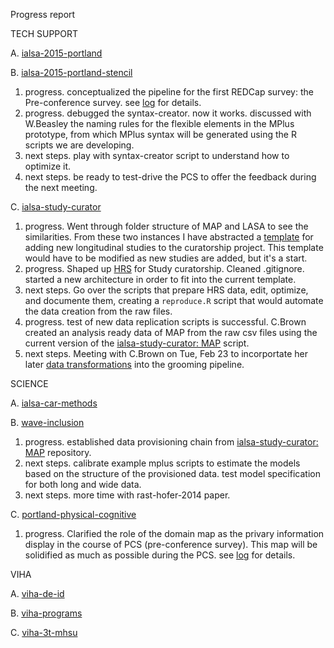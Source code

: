 Progress report

TECH SUPPORT 

A. [ialsa-2015-portland](https://github.com/IALSA/IALSA-2015-Portland)   

B. [ialsa-2015-portland-stencil](https://github.com/IALSA/ialsa-2015-portland-stencil)  
  1. progress. conceptualized the pipeline for the first REDCap survey: the Pre-conference survey. see [log](https://github.com/IALSA/ialsa-2015-portland-stencil/issues/21) for details.
  2. progress. debugged the syntax-creator. now it works. discussed with W.Beasley the naming rules for the flexible elements in the MPlus prototype, from which MPlus syntax will be generated using the R scripts we are developing.  
  3. next steps. play with syntax-creator script to understand how to optimize it.    
  4. next steps. be ready to test-drive the PCS to offer the feedback during the next meeting.   
  
C. [ialsa-study-curator](https://github.com/IALSA/ialsa-study-curator)   
  1. progress. Went through folder structure of MAP and LASA to see the similarities. From these two instances I have abstracted a [template](https://github.com/IALSA/ialsa-study-curator/tree/new-study-template) for adding new longitudinal studies to the curatorship project. This template would have to be modified as new studies are added, but it's a start.    
  2. progress.  Shaped up [HRS](https://github.com/IALSA/HRS) for Study curatorship. Cleaned .gitignore. started a new architecture in order to fit into the current template.  
  3. next steps. Go over the scripts that prepare HRS data, edit, optimize, and documente them,  creating a `reproduce.R` script that would automate the data creation from the raw files.   
  4. progress. test of new data replication scripts is successful. C.Brown created an analysis ready data of MAP from the raw csv files using the current version of the [ialsa-study-curator: MAP](https://github.com/IALSA/MAP) script.
  5. next steps. Meeting with C.Brown on Tue, Feb 23 to incorportate her later [data transformations](https://github.com/IALSA/MAP/blob/master/scripts/data/2-transformations.R) into the grooming pipeline. 


SCIENCE   
 
A. [ialsa-car-methods](https://github.com/IALSA/ialsa-car-methods)    
  

B. [wave-inclusion](https://github.com/IALSA/wave-inclusion)    
  1. progress. established data provisioning chain from [ialsa-study-curator: MAP](https://github.com/IALSA/MAP) repository.
  2. next steps. calibrate example mplus scripts to estimate the models based on the structure of the provisioned data. test model specification for both long and wide data.
  3. next steps. more time with rast-hofer-2014 paper.

C. [portland-physical-cognitive](https://github.com/IALSA/Portland-physical-cognitive)   
  1. progress. Clarified the role of the domain map as the privary information display in the course of PCS (pre-conference survey). This map will be solidified as much as possible during the PCS. see [log](https://github.com/IALSA/ialsa-2015-portland-stencil/issues/21) for details. 


VIHA    

A. [viha-de-id](https://github.com/IHACRU/viha-de-id)    

B. [viha-programs](https://github.com/IHACRU/VIHA-programs)    

C. [viha-3t-mhsu](https://github.com/IHACRU/viha-3t-mhsu)    
